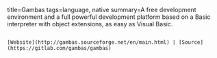 title=Gambas
tags=language, native
summary=A free development environment and a full powerful development platform based on a Basic interpreter with object extensions, as easy as Visual Basic.
~~~~~~

[Website](http://gambas.sourceforge.net/en/main.html) | [Source](https://gitlab.com/gambas/gambas)

